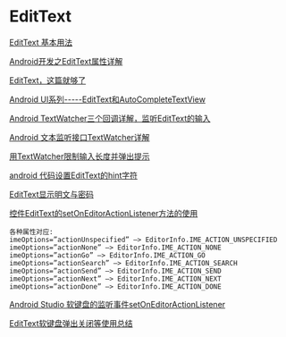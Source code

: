 EditText
===

[EditText 基本用法](https://www.cnblogs.com/yishaochu/p/5785234.html)  

[Android开发之EditText属性详解](http://www.cnblogs.com/weixing/p/3257058.html)  

[EditText，这篇就够了](https://blog.csdn.net/thanksforandroid/article/details/70859894)  

[Android UI系列-----EditText和AutoCompleteTextView](https://www.cnblogs.com/xiaoluo501395377/p/3411359.html)  

[Android TextWatcher三个回调详解，监听EditText的输入](https://blog.csdn.net/zengsidou/article/details/78665301)  

[Android 文本监听接口TextWatcher详解](https://blog.csdn.net/zhuwentao2150/article/details/51546773)  

[用TextWatcher限制输入长度并弹出提示](https://blog.csdn.net/max2005/article/details/78325009)  

[android 代码设置EditText的hint字符](https://blog.csdn.net/bzlj2912009596/article/details/79549312)  

[EditText显示明文与密码](https://www.cnblogs.com/liunanjava/p/5744088.html)  

[控件EditText的setOnEditorActionListener方法的使用](https://blog.csdn.net/u010041075/article/details/65445043)  
~~~
各种属性对应:
imeOptions=”actionUnspecified” –> EditorInfo.IME_ACTION_UNSPECIFIED
imeOptions=”actionNone” –> EditorInfo.IME_ACTION_NONE
imeOptions=”actionGo” –> EditorInfo.IME_ACTION_GO
imeOptions=”actionSearch” –> EditorInfo.IME_ACTION_SEARCH
imeOptions=”actionSend” –> EditorInfo.IME_ACTION_SEND
imeOptions=”actionNext” –> EditorInfo.IME_ACTION_NEXT
imeOptions=”actionDone” –> EditorInfo.IME_ACTION_DONE
~~~

[Android Studio 软键盘的监听事件setOnEditorActionListener](https://blog.csdn.net/i_love_program__19/article/details/80135946)  

[EditText软键盘弹出关闭等使用总结](https://blog.csdn.net/lnn368/article/details/51201148)  














